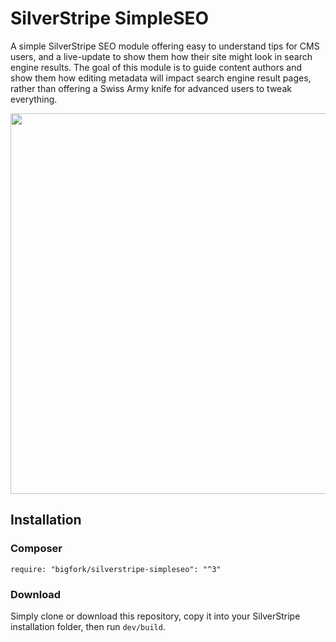 # SilverStripe SimpleSEO

A simple SilverStripe SEO module offering easy to understand tips for CMS users, and a live-update to show them how their site might look in search engine results. The goal of this module is to guide content authors and show them how editing metadata will impact search engine result pages, rather than offering a Swiss Army knife for advanced users to tweak everything.

<img src="images/screenshot.png" width="861" height="609" />

## Installation

### Composer

```
require: "bigfork/silverstripe-simpleseo": "^3"
```

### Download

Simply clone or download this repository, copy it into your SilverStripe installation folder, then run `dev/build`.
